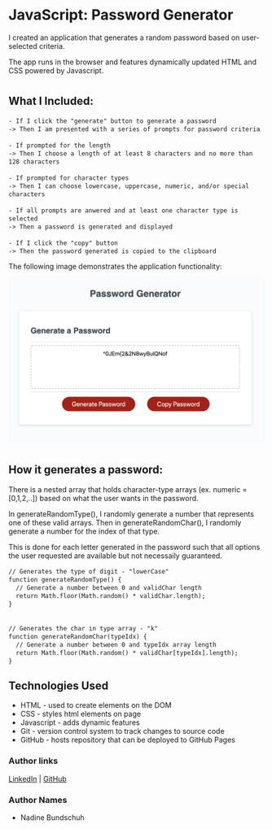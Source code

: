 # JavaScript: Password Generator

I created an application that generates a random password based on user-selected criteria.

The app runs in the browser and features dynamically updated HTML and CSS powered by Javascript.

#
## What I Included:
```
- If I click the "generate" button to generate a password
-> Then I am presented with a series of prompts for password criteria

- If prompted for the length
-> Then I choose a length of at least 8 characters and no more than 128 characters

- If prompted for character types
-> Then I can choose lowercase, uppercase, numeric, and/or special characters

- If all prompts are anwered and at least one character type is selected
-> Then a password is generated and displayed

- If I click the "copy" button
-> Then the password generated is copied to the clipboard

```

The following image demonstrates the application functionality:

![password generator demo](./Assets/03-hw-demo.png)

#

## How it generates a password:

There is a nested array that holds character-type arrays (ex. numeric = [0,1,2,..]) based on what the user wants in the password.

In generateRandomType(), I randomly generate a number that represents one of these valid arrays. Then in generateRandomChar(), I randomly generate a number for the index of that type. 

This is done for each letter generated in the password such that all options the user requested are available but not necessaily guaranteed.

```
// Generates the type of digit - "lowerCase"
function generateRandomType() {
  // Generate a number between 0 and validChar length
  return Math.floor(Math.random() * validChar.length);
}


// Generates the char in type array - "k"
function generateRandomChar(typeIdx) {
  // Generate a number between 0 and typeIdx array length
  return Math.floor(Math.random() * validChar[typeIdx].length);
}
```


## Technologies Used
- HTML - used to create elements on the DOM
- CSS - styles html elements on page
- Javascript - adds dynamic features
- Git - version control system to track changes to source code
- GitHub - hosts repository that can be deployed to GitHub Pages

### Author links
[LinkedIn](https://www.linkedin.com/in/nadine-bundschuh-731233b9)
|
[GitHub](https://github.com/nadineb1160)

### Author Names
- Nadine Bundschuh
